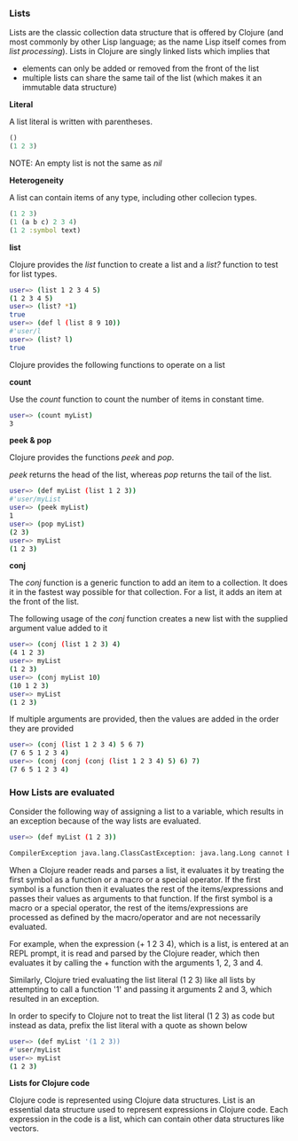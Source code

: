 ### Lists

Lists are the classic collection data structure that is offered by Clojure (and most commonly by other Lisp language; as the name Lisp itself comes from *list processing*). Lists in Clojure are singly linked lists which implies that

* elements can only be added or removed from the front of the list
* multiple lists can share the same tail of the list (which makes it an immutable data structure)

**Literal**

A list literal is written with parentheses.

```clojure
()
(1 2 3)
```

NOTE: An empty list is not the same as *nil*

**Heterogeneity**

A list can contain items of any type, including other collecion types.

```clojure
(1 2 3)
(1 (a b c) 2 3 4)
(1 2 :symbol text)
```

**list**

Clojure provides the *list* function to create a list and a *list?* function to test for list types. 

```sh
user=> (list 1 2 3 4 5)
(1 2 3 4 5)
user=> (list? *1)
true
user=> (def l (list 8 9 10))
#'user/l
user=> (list? l)
true
```

Clojure provides the following functions to operate on a list

**count** 

Use the *count* function to count the number of items in constant time.

```sh
user=> (count myList)
3
```

**peek & pop**

Clojure provides the functions *peek* and *pop*. 

*peek* returns the head of the list, whereas *pop* returns the tail of the list.

```sh
user=> (def myList (list 1 2 3))
#'user/myList
user=> (peek myList)
1
user=> (pop myList)
(2 3)
user=> myList
(1 2 3)
```

**conj**

The *conj* function is a generic function to add an item to a collection. It does it in the fastest way possible for that collection.
For a list, it adds an item at the front of the list.

The following usage of the *conj* function creates a new list with the supplied argument value added to it

```sh
user=> (conj (list 1 2 3) 4)
(4 1 2 3)
user=> myList
(1 2 3)
user=> (conj myList 10)
(10 1 2 3)
user=> myList
(1 2 3)
```

If multiple arguments are provided, then the values are added in the order they are provided

```sh
user=> (conj (list 1 2 3 4) 5 6 7)
(7 6 5 1 2 3 4)
user=> (conj (conj (conj (list 1 2 3 4) 5) 6) 7)
(7 6 5 1 2 3 4)
```

### How Lists are evaluated

Consider the following way of assigning a list to a variable, which results in an exception because of the way lists are evaluated. 

```sh
user=> (def myList (1 2 3))

CompilerException java.lang.ClassCastException: java.lang.Long cannot be cast to clojure.lang.IFn, compiling:(form-init7490360418716086003.clj:1:13)

```

When a Clojure reader reads and parses a list, it evaluates it by treating the first symbol as a function or a macro or a special operator. If the first symbol is a function then it evaluates the rest of the items/expressions and passes their values as arguments to that function. If the first symbol is a macro or a special operator, the rest of the items/expressions are processed as defined by the macro/operator and are not necessarily evaluated.

For example, when the expression (+ 1 2 3 4), which is a list, is entered at an REPL prompt, it is read and parsed by the Clojure reader, which then evaluates it by calling the + function with the arguments 1, 2, 3 and 4.

Similarly, Clojure tried evaluating the list literal (1 2 3) like all lists by attempting to call a function '1' and passing it arguments 2 and 3, which resulted in an exception.

In order to specify to Clojure not to treat the list literal (1 2 3) as code but instead as data, prefix the list literal with a quote as shown below

```sh
user=> (def myList '(1 2 3))
#'user/myList
user=> myList
(1 2 3)
```

**Lists for Clojure code**

Clojure code is represented using Clojure data structures. List is an essential data structure used to represent expressions in Clojure code. Each expression in the code is a list, which can contain other data structures like vectors.
